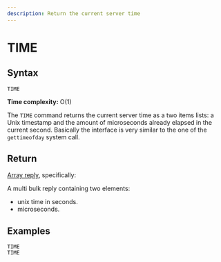 ```yaml
---
description: Return the current server time
---
```


# TIME

## Syntax

    TIME 

**Time complexity:** O(1)

The `TIME` command returns the current server time as a two items lists: a Unix
timestamp and the amount of microseconds already elapsed in the current second.
Basically the interface is very similar to the one of the `gettimeofday` system
call.

## Return

[Array reply](https://redis.io/docs/reference/protocol-spec#resp-arrays), specifically:

A multi bulk reply containing two elements:

* unix time in seconds.
* microseconds.

## Examples

```cli
TIME
TIME
```

